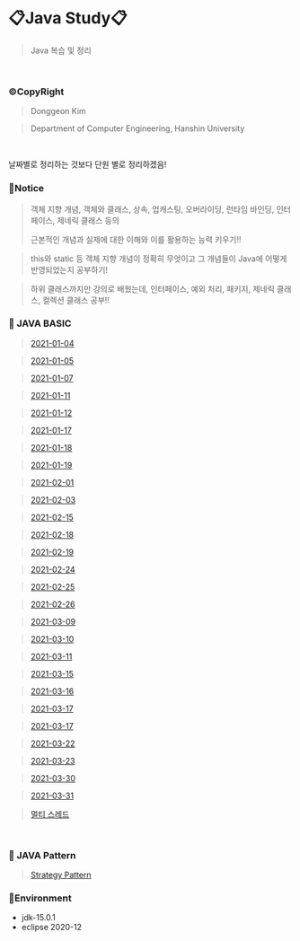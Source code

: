 # 📋Java Study📋
> Java 복습 및 정리

<br>

### ©CopyRight
> Donggeon Kim

> Department of Computer Engineering, Hanshin University

<br>

날짜별로 정리하는 것보다 단원 별로 정리하겠음!



### 🤴Notice

> 객체 지향 개념, 객체와 클래스, 상속, 업캐스팅, 오버라이딩, 런타임 바인딩, 인터페이스, 제네릭 클래스 등의 
>
> 근본적인 개념과 실제에 대한 이해와 이를 활용하는 능력 키우기!!

> this와 static 등 객체 지향 개념이 정확히 무엇이고 그 개념들이 Java에 어떻게 반영되었는지 공부하기!

> 하위 클래스까지만 강의로 배웠는데, 인터페이스, 예외 처리, 패키지, 제네릭 클래스, 컬렉션 클래스 공부!!

### 📒 JAVA BASIC
> [2021-01-04](https://github.com/DongGeon0908/Java/tree/master/2021-01-04)

> [2021-01-05](https://github.com/DongGeon0908/Java/tree/master/2021-01-05)

> [2021-01-07](https://github.com/DongGeon0908/Java/tree/master/2021-01-07)

> [2021-01-11](https://github.com/DongGeon0908/Java/tree/master/2021-01-11)

> [2021-01-12](https://github.com/DongGeon0908/Java/tree/master/2021-01-12)

> [2021-01-17](https://github.com/DongGeon0908/Java/tree/master/2021-01-17)

> [2021-01-18](https://github.com/DongGeon0908/Java/tree/master/2021-01-18)

> [2021-01-19](https://github.com/DongGeon0908/Java/tree/master/2021-01-19)

> [2021-02-01](https://github.com/DongGeon0908/Java/tree/master/2021-02-01)

> [2021-02-03](https://github.com/DongGeon0908/Java/tree/master/2021-02-03)

> [2021-02-15](https://github.com/DongGeon0908/Java/tree/master/2021-02-15)

> [2021-02-18](https://github.com/DongGeon0908/Java/tree/master/2021-02-18)

> [2021-02-19](https://github.com/DongGeon0908/Java/tree/master/2021-02-19)

> [2021-02-24](https://github.com/DongGeon0908/Java/tree/master/2021-02-24)

> [2021-02-25](https://github.com/DongGeon0908/Java/tree/master/2021-02-25)

> [2021-02-26](https://github.com/DongGeon0908/Java/tree/master/2021-02-26)

> [2021-03-09](https://github.com/DongGeon0908/Java/tree/master/2021-03-09)

> [2021-03-10](https://github.com/DongGeon0908/Java/tree/master/2021-03-10)

> [2021-03-11](https://github.com/DongGeon0908/Java/tree/master/2021-03-11)

> [2021-03-15](https://github.com/DongGeon0908/Java/tree/master/2021-03-15)

> [2021-03-16](https://github.com/DongGeon0908/Java/tree/master/2021-03-16)

> [2021-03-17](https://github.com/DongGeon0908/Java/tree/master/2021-03-17)

> [2021-03-17](https://github.com/DongGeon0908/Java/tree/master/2021-03-17)

> [2021-03-22](https://github.com/DongGeon0908/Java/tree/master/2021-03-22)

> [2021-03-23](https://github.com/DongGeon0908/Java/tree/master/2021-03-23)

> [2021-03-30](https://github.com/DongGeon0908/Java/tree/master/2021-03-30)

> [2021-03-31](https://github.com/DongGeon0908/Java/tree/master/2021-03-31)

> [멀티 스레드](https://github.com/DongGeon0908/Java/tree/master/%EB%A9%80%ED%8B%B0%20%EC%8A%A4%EB%A0%88%EB%93%9C)

<br />

### 📒 JAVA Pattern

> [Strategy Pattern](https://github.com/DongGeon0908/Java/tree/master/Strategy%20Pattern)

### 🔧Environment
  - jdk-15.0.1
  - eclipse 2020-12

<br>
